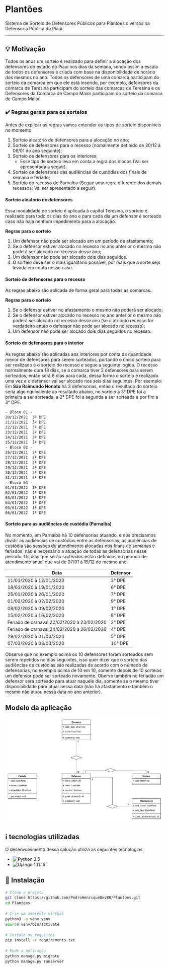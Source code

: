 # Plantões

Sistema de Sorteio de Defensores Públicos para Plantões diversos na Defensoria Pública do Piauí.

<hr>

## :bulb: Motivação

Todos os anos um sorteio é realizado para definir a alocação dos defensores do estado do Piauí nos dias da semana, sendo assim a escala de todos os defensores é criada com base na disponibilidade de horário dos mesmos no ano. Todos os defensores de uma comarca participam do sorteio da comarca em que ele está inserido, por exemplo, defensores da comarca de Teresina participam do sorteio das comarcas de Teresina e os Defensores da Comarca de Campo Maior participam do sorteio da comarca de Campo Maior.

### :heavy_check_mark: Regras gerais para os sorteios

Antes de explicar as regras vamos entender os tipos de sorteio disponíveis no momento.

1. Sorteio aleatório de defensores para a alocação no ano;
2. Sorteio de defensores para o recesso (nomalmente definido de 20/12 à 06/01 do ano seguinte);
3. Sorteio de defensores para os interiores;
    * Esse tipo de sorteio leva em conta a regra dos blocos (Vai ser apresentada a seguir).
5. Sorteio de defensores das audiências de custódias dos finais de semana e feriado;
6. Sorteio do recesso de Parnaíba (Segue uma regra diferente dos demais recessos; Vai ser apresentado a seguir).


#### Sorteio aleatório de defensores

Essa modalidade de sorteio é aplicada à capital Teresina, o sorteio é realizado para todo os dias do ano e para cada dia um defensor é sorteado caso não haja nenhum impedimento para a alocação.

**Regras para o sorteio**

1. Um defensor não pode ser alocado em um período de afastamento;
2. Se o defensor estiver alocado no recesso no ano anterior o mesmo não poderá ser alocado no recesso desse ano;
3. Um defensor não pode ser alocado dois dias seguidos.
4. O sorteio deve ser o mais igualitário possível, por mais que a sorte sejs levada em conta nesse caso.

#### Sorteio de defensores para o recesso

As regras abaixo são aplicada de forma geral para todas as comarcas.

**Regras para o sorteio**

1. Se o defensor estiver no afastamento o mesmo não poderá ser alocado;
2. Se o defensor estiver alocado no recesso no ano anterior o mesmo não poderá ser alocado no recesso desse ano (se o atributo recesso for verdadeiro então o defensor não pode ser alocado no recesso);
3. Um defensor não pode ser alocado dois dias seguidos no recesso.

#### Sorteio de defensores para o interior

As regras abaixo são aplicadas aos interiores por conta da quantidade menor de defensores para serem sorteados, portando o único sorteio para ser realizado é o sorteio do recesso e segue a seguinte lógica.
O recesso normalmente dura 18 dias, se a comarca tiver 3 defensores para serem sorteados, então será 6 dias para cada, dessa forma o sorteio é realizado uma vez e o defensor vai ser alocado nos seis dias seguintes.
Por exemplo: Em **São Raimundo Nonato** há 3 defensorias, então o resultado do sorteio seria algo equivalente ao resultado abaixo, no sorteio a 3° DPE foi a primeira a ser sorteada, a 2° DPE foi a segunda a ser sorteada e por fim a 3° DPE.

```
- Bloco 01 - 
20/12/2021	3ª DPE
21/12/2021	3ª DPE
22/12/2021	3ª DPE
23/12/2021	3ª DPE
24/12/2021	3ª DPE
25/12/2021	3ª DPE
- Bloco 02 - 
26/12/2021	2ª DPE
27/12/2021	2ª DPE
28/12/2021	2ª DPE
29/12/2021	2ª DPE
30/12/2021	2ª DPE
31/12/2021	2ª DPE
- Bloco 03 - 
01/01/2022	1ª DPE
02/01/2022	1ª DPE
03/01/2022	1ª DPE
04/01/2022	1ª DPE
05/01/2022	1ª DPE
06/01/2022	1ª DPE
```

#### Sorteio para as audiências de custódia (Parnaíba)

No momento, em Parnaíba há 10 defensorias atuando, e nós precisamos dividir as audiências de custódias entre as defensorias, as audiências de custódia são sessões de atendimento alocadas nos finais de semanas e feriados, não é necessário a atuação de todas as defensorias nesse período.
Os dias que serão sorteados estão definidos no período de atendimento anual que vai de 07/01 à 19/12 do mesmo ano.

| Data                                                   | Defensor |
|--------------------------------------------------------|----------|
| 11/01/2020 à 12/01/2020                                | 3° DPE   |
| 18/01/2020 à 19/01/2020                                | 6° DPE   |
| 25/01/2020 à 26/01/2020                                | 7° DPE   |
| 01/02/2020 à 02/02/2020                                | 9° DPE   |
| 08/02/2020 à 09/02/2020                                | 1° DPE   |
| 15/02/2020 à 16/02/2020                                | 8° DPE   |
| Feriado de carnaval 22/02/2020 à 23/02/2020            | 2° DPE   |
| Feriado de carnaval 24/02/2020 à 26/02/2020            | 4° DPE   |
| 29/02/2020 à 01/03/2020                                | 5° DPE   |
| 07/03/2020 à 08/03/2020                                | 10° DPE  |

Observe que no exemplo acima os 10 defensores foram sorteados sem serem repetidos no dias seguintes, isso quer dizer que o sorteio das audiências de custódias são realizadas de acordo com o númedo de defensorias, no exemplo acima de 10 em 10, somente depois de 10 sorteios um defensor pode ser sorteado novamente.
Oberve também no feriadão um defensor será sorteado para atuar naquele dia, somente se o mesmo tiver disponibilidade para atuar nessa data (não há afastamento e também o mesmo não atuou nessa data no ano anterior).

## Modelo da aplicação

<img src="./docs/banco-de-dados.png">

## :information_source: tecnologias utilizadas

O desenvolvimento dessa solução utiliza as seguintes tecnologias.

* <img alt="Python 3.5" src="https://img.shields.io/badge/-Python=3.5-green">
* <img alt="Django 1.11.16" src="https://img.shields.io/badge/-Django=1.11.16-green">

## :rocket: Instalação

```bash
# Clone o projeto
git clone https://github.com/PedroHenriqueDevBR/Plantoes.git
cd Plantoes

# Crie um ambiente virtual
python3 -m venv venv
source venv/bin/activate

# Instale os requsitos
pip install -r requirements.txt

# Rode a aplicação
python manage.py migrate
python manage.py runserver
```
